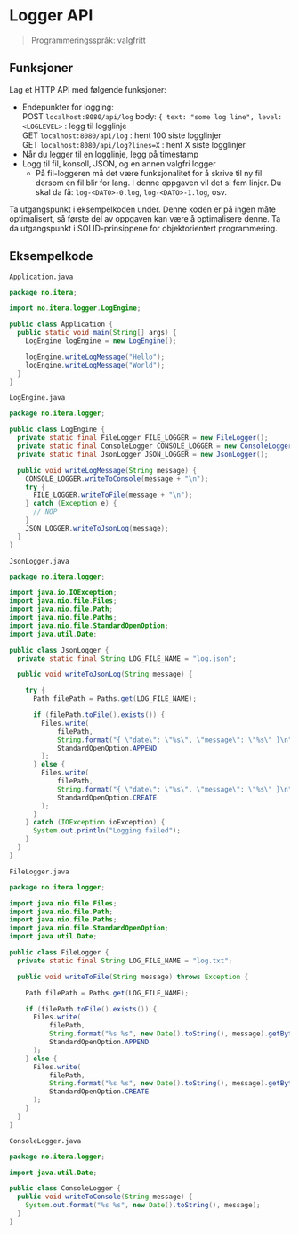 # Logger API

> Programmeringsspråk: valgfritt

## Funksjoner

Lag et HTTP API med følgende funksjoner:
- Endepunkter for logging:  
  POST `localhost:8080/api/log` body: `{ text: "some log line", level: <LOGLEVEL>` : legg til logglinje  
  GET `localhost:8080/api/log` : hent 100 siste logglinjer  
  GET `localhost:8080/api/log?lines=X` : hent X siste logglinjer
- Når du legger til en logglinje, legg på timestamp
- Logg til fil, konsoll, JSON, og en annen valgfri logger
    * På fil-loggeren må det være funksjonalitet for å skrive til ny fil dersom en fil blir for lang.
      I denne oppgaven vil det si fem linjer. Du skal da få: `log-<DATO>-0.log`, `log-<DATO>-1.log`, osv.

Ta utgangspunkt i eksempelkoden under. Denne koden er på ingen måte optimalisert, så første del av oppgaven
kan være å optimalisere denne. Ta da utgangspunkt i SOLID-prinsippene for objektorientert programmering.

## Eksempelkode

`Application.java`
```java
package no.itera;

import no.itera.logger.LogEngine;

public class Application {
  public static void main(String[] args) {
    LogEngine logEngine = new LogEngine();

    logEngine.writeLogMessage("Hello");
    logEngine.writeLogMessage("World");
  }
}
```


`LogEngine.java`
```java
package no.itera.logger;

public class LogEngine {
  private static final FileLogger FILE_LOGGER = new FileLogger();
  private static final ConsoleLogger CONSOLE_LOGGER = new ConsoleLogger();
  private static final JsonLogger JSON_LOGGER = new JsonLogger();

  public void writeLogMessage(String message) {
    CONSOLE_LOGGER.writeToConsole(message + "\n");
    try {
      FILE_LOGGER.writeToFile(message + "\n");
    } catch (Exception e) {
      // NOP
    }
    JSON_LOGGER.writeToJsonLog(message);
  }
}
```


`JsonLogger.java`
```java
package no.itera.logger;

import java.io.IOException;
import java.nio.file.Files;
import java.nio.file.Path;
import java.nio.file.Paths;
import java.nio.file.StandardOpenOption;
import java.util.Date;

public class JsonLogger {
  private static final String LOG_FILE_NAME = "log.json";

  public void writeToJsonLog(String message) {

    try {
      Path filePath = Paths.get(LOG_FILE_NAME);

      if (filePath.toFile().exists()) {
        Files.write(
            filePath,
            String.format("{ \"date\": \"%s\", \"message\": \"%s\" }\n", new Date().toString(), message).getBytes(),
            StandardOpenOption.APPEND
        );
      } else {
        Files.write(
            filePath,
            String.format("{ \"date\": \"%s\", \"message\": \"%s\" }\n", new Date().toString(), message).getBytes(),
            StandardOpenOption.CREATE
        );
      }
    } catch (IOException ioException) {
      System.out.println("Logging failed");
    }
  }
}
```


`FileLogger.java`
```java
package no.itera.logger;

import java.nio.file.Files;
import java.nio.file.Path;
import java.nio.file.Paths;
import java.nio.file.StandardOpenOption;
import java.util.Date;

public class FileLogger {
  private static final String LOG_FILE_NAME = "log.txt";

  public void writeToFile(String message) throws Exception {

    Path filePath = Paths.get(LOG_FILE_NAME);

    if (filePath.toFile().exists()) {
      Files.write(
          filePath,
          String.format("%s %s", new Date().toString(), message).getBytes(),
          StandardOpenOption.APPEND
      );
    } else {
      Files.write(
          filePath,
          String.format("%s %s", new Date().toString(), message).getBytes(),
          StandardOpenOption.CREATE
      );
    }
  }
}
```


`ConsoleLogger.java`
```java
package no.itera.logger;

import java.util.Date;

public class ConsoleLogger {
  public void writeToConsole(String message) {
    System.out.format("%s %s", new Date().toString(), message);
  }
}
```
